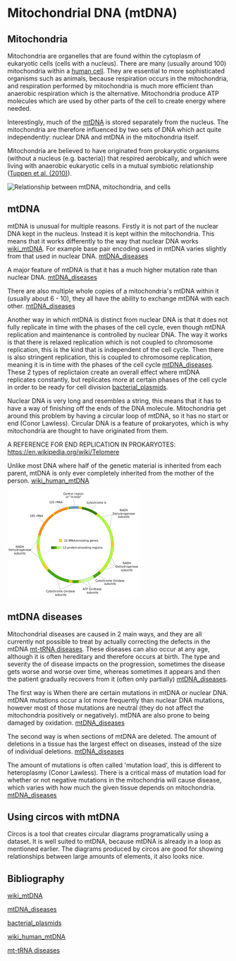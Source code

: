 # Mitochondrial DNA (mtDNA)

## Mitochondria
Mitochondria are organelles that are found within the cytoplasm of eukaryotic cells (cells with a nucleus). There are many (usually around 100) mitochondria within a [human cell](https://en.wikipedia.org/wiki/Human_mitochondrial_genetics).  They are essential to more sophisticated organisms such as animals, because respiration occurs in the mitochondria, and respiration performed by mitochondria is much more efficient than anaerobic respiration which is the alternative. Mitochondria produce ATP molecules which are used by other parts of the cell to create energy where needed.

Interestingly, much of the [mtDNA](https://en.wikipedia.org/wiki/Mitochondrial_DNA) is stored separately from the nucleus. The mitochondria are therefore influenced by two sets of DNA which act quite independently: nuclear DNA and mtDNA in the mitochondria itself.

Mitochondria are believed to have originated from prokaryotic organisms (without a nucleus (e.g. bacteria)) that respired aerobically, and which were living with anaerobic eukaryotic cells in a mutual symbiotic relationship ([Tuppen et al. (2010)](https://doi.org/10.1016/j.bbabio.2009.09.005)).

![Relationship between mtDNA, mitochondria, and cells](https://upload.wikimedia.org/wikipedia/commons/1/17/Mitochondrial_DNA_lg.jpg)

## mtDNA
mtDNA is unusual for multiple reasons.  Firstly it is not part of the nuclear DNA kept in the nucleus. Instead it is kept within the mitochondria. This means that it works differently to the way that nuclear DNA works [wiki_mtDNA](https://en.wikipedia.org/wiki/Mitochondrial_DNA). For example base pair encoding used in mtDNA varies slightly from that used in nuclear DNA. [mtDNA_diseases](https://www.sciencedirect.com/science/article/pii/S0005272809002618?via%3Dihub)

A major feature of mtDNA is that it has a much higher mutation rate than nuclear DNA. [mtDNA_diseases](https://www.sciencedirect.com/science/article/pii/S0005272809002618?via%3Dihub)

There are also multiple whole copies of a mitochondria's mtDNA within it (usually about 6 - 10), they all have the ability to exchange mtDNA with each other. [mtDNA_diseases](https://www.sciencedirect.com/science/article/pii/S0005272809002618?via%3Dihub)

Another way in which mtDNA is distinct from nuclear DNA is that it does not fully replicate in time with the phases of the cell cycle, even though mtDNA replication and maintenance is controlled by nuclear DNA. The way it works is that there is relaxed replication which is not coupled to chromosome replication, this is the kind that is independent of the cell cycle. Then there is also stringent replication, this is coupled to chromosome replication, meaning it is in time with the phases of the cell cycle [mtDNA_diseases](https://www.sciencedirect.com/science/article/pii/S0005272809002618?via%3Dihub). These 2 types of replictaion create an overall effect where mtDNA replicates constantly, but replicates more at certain phases of the cell cycle in order to be ready for cell division [bacterial_plasmids](https://www.ncbi.nlm.nih.gov/pmc/articles/PMC413948/?page=8).

Nuclear DNA is very long and resembles a string, this means that it has to have a way of finishing off the ends of the DNA molecule. Mitochondria get around this problem by having a circular loop of mtDNA, so it has no start or end (Conor Lawless). Circular DNA is a feature of prokaryotes, which is why mitochondria are thought to have originated from them.

A REFERENCE FOR END REPLICATION IN PROKARYOTES: https://en.wikipedia.org/wiki/Telomere

Unlike most DNA where half of the genetic material is inherited from each parent, mtDNA is only ever completely inherited from the mother of the person. [wiki_human_mtDNA](https://en.wikipedia.org/wiki/Human_mitochondrial_genetics)

![mtDNA genome](images\mtdna_genome.png)

## mtDNA diseases
Mitochondrial diseases are caused in 2 main ways, and they are all currently not possible to treat by actually correcting the defects in the mtDNA [mt-tRNA diseases](https://www.embopress.org/doi/10.1002/emmm.201303202). These diseases can also occur at any age, although it is often hereditary and therefore occurs at birth. The type and severity the of disease impacts on the progression, sometimes the disease gets worse and worse over time, whereas sometimes it appears and then the patient gradually recovers from it (often only partially) [mtDNA_diseases](https://www.sciencedirect.com/science/article/pii/S0005272809002618?via%3Dihub).

The first way is When there are certain mutations in mtDNA or nuclear DNA. mtDNA mutations occur a lot more frequently than nuclear DNA mutations, however most of those mutations are neutral (they do not affect the mitochondria positively or negatively). mtDNA are also prone to being damaged by oxidation. [mtDNA_diseases](https://www.sciencedirect.com/science/article/pii/S0005272809002618?via%3Dihub)

The second way is when sections of mtDNA are deleted. The amount of deletions in a tissue has the largest effect on diseases, instead of the size of individual deletions. [mtDNA_diseases](https://www.sciencedirect.com/science/article/pii/S0005272809002618?via%3Dihub)

The amount of mutations is often called 'mutation load', this is different to heteroplasmy (Conor Lawless). There is a critical mass of mutation load for whether or not negative mutations in the mitochondria will cause disease, which varies with how much the given tissue depends on mitochondria. [mtDNA_diseases](https://www.sciencedirect.com/science/article/pii/S0005272809002618?via%3Dihub)

## Using circos with mtDNA
Circos is a tool that creates circular diagrams programatically using a dataset. It is well suited to mtDNA, because mtDNA is already in a loop as mentioned earlier. The diagrams produced by circos are good for showing relationships between large amounts of elements, it also looks nice.

## Bibliography
[wiki_mtDNA](https://en.wikipedia.org/wiki/Mitochondrial_DNA)

[mtDNA_diseases](https://www.sciencedirect.com/science/article/pii/S0005272809002618?via%3Dihub)

[bacterial_plasmids](https://www.ncbi.nlm.nih.gov/pmc/articles/PMC413948/?page=8)

[wiki_human_mtDNA](https://en.wikipedia.org/wiki/Human_mitochondrial_genetics)

[mt-tRNA diseases](https://www.embopress.org/doi/10.1002/emmm.201303202)
